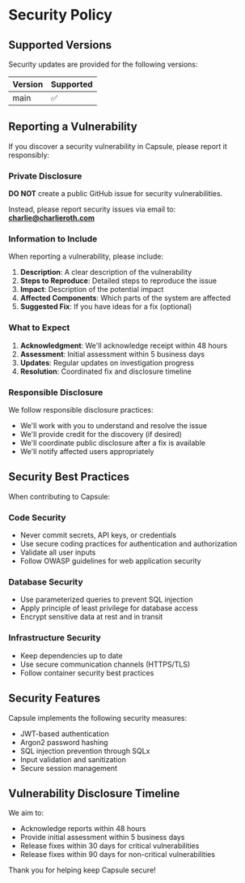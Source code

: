 # Security Policy

## Supported Versions

Security updates are provided for the following versions:

| Version | Supported          |
| ------- | ------------------ |
| main    | :white_check_mark: |

## Reporting a Vulnerability

If you discover a security vulnerability in Capsule, please report it responsibly:

### Private Disclosure

**DO NOT** create a public GitHub issue for security vulnerabilities.

Instead, please report security issues via email to: **charlie@charlieroth.com**

### Information to Include

When reporting a vulnerability, please include:

1. **Description**: A clear description of the vulnerability
2. **Steps to Reproduce**: Detailed steps to reproduce the issue
3. **Impact**: Description of the potential impact
4. **Affected Components**: Which parts of the system are affected
5. **Suggested Fix**: If you have ideas for a fix (optional)

### What to Expect

1. **Acknowledgment**: We'll acknowledge receipt within 48 hours
2. **Assessment**: Initial assessment within 5 business days
3. **Updates**: Regular updates on investigation progress
4. **Resolution**: Coordinated fix and disclosure timeline

### Responsible Disclosure

We follow responsible disclosure practices:

- We'll work with you to understand and resolve the issue
- We'll provide credit for the discovery (if desired)
- We'll coordinate public disclosure after a fix is available
- We'll notify affected users appropriately

## Security Best Practices

When contributing to Capsule:

### Code Security
- Never commit secrets, API keys, or credentials
- Use secure coding practices for authentication and authorization
- Validate all user inputs
- Follow OWASP guidelines for web application security

### Database Security
- Use parameterized queries to prevent SQL injection
- Apply principle of least privilege for database access
- Encrypt sensitive data at rest and in transit

### Infrastructure Security
- Keep dependencies up to date
- Use secure communication channels (HTTPS/TLS)
- Follow container security best practices

## Security Features

Capsule implements the following security measures:

- JWT-based authentication
- Argon2 password hashing
- SQL injection prevention through SQLx
- Input validation and sanitization
- Secure session management

## Vulnerability Disclosure Timeline

We aim to:
- Acknowledge reports within 48 hours
- Provide initial assessment within 5 business days
- Release fixes within 30 days for critical vulnerabilities
- Release fixes within 90 days for non-critical vulnerabilities

Thank you for helping keep Capsule secure!
